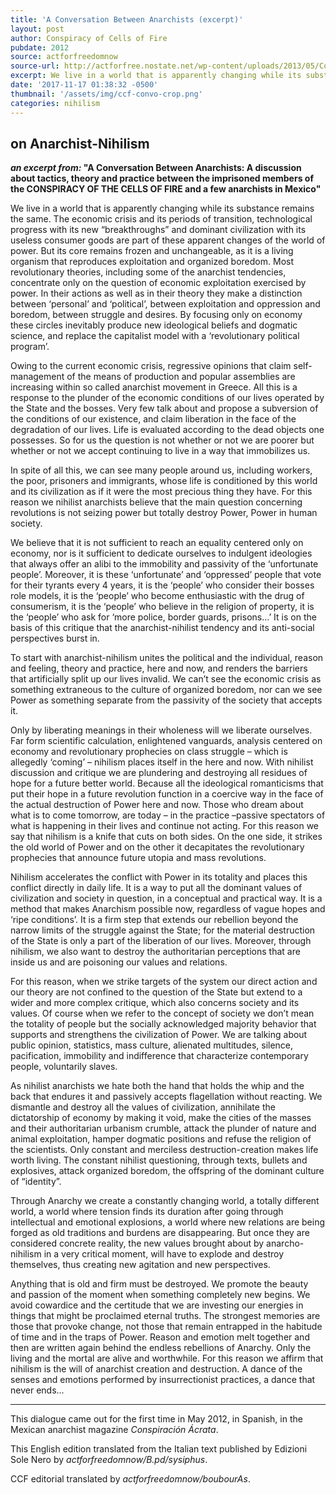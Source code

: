 ```yaml
---
title: 'A Conversation Between Anarchists (excerpt)'
layout: post
author: Conspiracy of Cells of Fire
pubdate: 2012
source: actforfreedomnow
source-url: http://actforfree.nostate.net/wp-content/uploads/2013/05/Conversation-book.pdf
excerpt: We live in a world that is apparently changing while its substance remains the same. The economic crisis and its periods of transition, technological progress with its new “breakthroughs” and dominant civilization with its useless consumer goods are part of these apparent changes of the world of power.
date: '2017-11-17 01:38:32 -0500'
thumbnail: '/assets/img/ccf-convo-crop.png'
categories: nihilism
---
```


<h2>on Anarchist-Nihilism</h2>

<strong><em>an excerpt from:</em> "A Conversation Between Anarchists: A discussion about tactics, theory and practice between the imprisoned members of the CONSPIRACY OF THE CELLS OF FIRE and a few anarchists in Mexico"</strong>

We live in a world that is apparently changing while its substance remains the same. The economic crisis and its periods of transition, technological progress with its new “breakthroughs” and dominant civilization with its useless consumer goods are part of these apparent changes of the world of power. But its core remains frozen and unchangeable, as it is a living organism that reproduces exploitation and organized boredom. Most revolutionary theories, including some of the anarchist tendencies, concentrate only on the question of economic exploitation exercised by power. In their actions as well as in their theory they make a distinction between ‘personal’ and ‘political’, between exploitation and oppression and boredom, between struggle and desires. By focusing only on economy these circles inevitably produce new ideological beliefs and dogmatic science, and replace the capitalist model with a ‘revolutionary political program’.

Owing to the current economic crisis, regressive opinions that claim self-management of the means of production and popular assemblies are increasing within so called anarchist movement in Greece. All this is a response to the plunder of the economic conditions of our lives operated by the State and the bosses. Very few talk about and propose a subversion of the conditions of our existence, and claim liberation in the face of the degradation of our lives. Life is evaluated according to the dead objects one possesses. So for us the question is not whether or not we are poorer but whether or not we accept continuing to live in a way that immobilizes us.

In spite of all this, we can see many people around us, including workers, the poor, prisoners and immigrants, whose life is conditioned by this world and its civilization as if it were the most precious thing they have. For this reason we nihilist anarchists believe that the main question concerning revolutions is not seizing power but totally destroy Power, Power in human society.

We believe that it is not sufficient to reach an equality centered only on economy, nor is it sufficient to dedicate ourselves to indulgent ideologies that always offer an alibi to the immobility and passivity of the ‘unfortunate people’. Moreover, it is these ‘unfortunate’ and ‘oppressed’ people that vote for their tyrants every 4 years, it is the ‘people’ who consider their bosses role models, it is the ‘people’ who become enthusiastic with the drug of consumerism, it is the ‘people’ who believe in the religion of property, it is the ‘people’ who ask for ‘more police, border guards, prisons...’ It is on the basis of this critique that the anarchist-nihilist tendency and its anti-social perspectives burst in.

To start with anarchist-nihilism unites the political and the individual, reason and feeling, theory and practice, here and now, and renders the barriers that artificially split up our lives invalid. We can’t see the economic crisis as something extraneous to the culture of organized boredom, nor can we see Power as something separate from the passivity of the society that accepts it.

Only by liberating meanings in their wholeness will we liberate ourselves. Far form scientific calculation, enlightened vanguards, analysis centered on economy and revolutionary prophecies on class struggle – which is allegedly ‘coming’ – nihilism places itself in the here and now. With nihilist discussion and critique we are plundering and destroying all residues of hope for a future better world. Because all the ideological romanticisms that put their hope in a future revolution function in a coercive way in the face of the actual destruction of Power here and now. Those who dream about what is to come tomorrow, are today – in the practice –passive spectators of what is happening in their lives and continue not acting. For this reason we say that nihilism is a knife that cuts on both sides. On the one side, it strikes the old world of Power and on the other it decapitates the revolutionary prophecies that announce future utopia and mass revolutions.

Nihilism accelerates the conflict with Power in its totality and places this conflict directly in daily life. It is a way to put all the dominant values of civilization and society in question, in a conceptual and practical way. It is a method that makes Anarchism possible now, regardless of vague hopes and ‘ripe conditions’. It is a firm step that extends our rebellion beyond the narrow limits of the struggle against the State; for the material destruction of the State is only a part of the liberation of our lives. Moreover, through nihilism, we also want to destroy the authoritarian perceptions that are inside us and are poisoning our values and relations.

For this reason, when we strike targets of the system our direct action and our theory are not confined to the question of the State but extend to a wider and more complex critique, which also concerns society and its values. Of course when we refer to the concept of society we don’t mean the totality of people but the socially acknowledged majority behavior that supports and strengthens the civilization of Power. We are talking about public opinion, statistics, mass culture, alienated multitudes, silence, pacification, immobility and indifference that characterize contemporary people, voluntarily slaves.

As nihilist anarchists we hate both the hand that holds the whip and the back that endures it and passively accepts flagellation without reacting. We dismantle and destroy all the values of civilization, annihilate the dictatorship of economy by making it void, make the cities of the masses and their authoritarian urbanism crumble, attack the plunder of nature and animal exploitation, hamper dogmatic positions and refuse the religion of the scientists. Only constant and merciless destruction-creation makes life worth living. The constant nihilist questioning, through texts, bullets and explosives, attack organized boredom, the offspring of the dominant culture of “identity”.

Through Anarchy we create a constantly changing world, a totally different world, a world where tension finds its duration after going through intellectual and emotional explosions, a world where new relations are being forged as old traditions and burdens are disappearing. But once they are considered concrete reality, the new values brought about by anarcho-nihilism in a very critical moment, will have to explode and destroy themselves, thus creating new agitation and new perspectives.

Anything that is old and firm must be destroyed. We promote the beauty and passion of the moment when something completely new begins. We avoid cowardice and the certitude that we are investing our energies in things that might be proclaimed eternal truths. The strongest memories are those that provoke change, not those that remain entrapped in the habitude of time and in the traps of Power. Reason and emotion melt together and then are written again behind the endless rebellions of Anarchy. Only the living and the mortal are alive and worthwhile. For this reason we affirm that nihilism is the will of anarchist creation and destruction. A dance of the senses and emotions performed by insurrectionist practices, a dance that never ends...


<hr>

<p>This dialogue came out for the first time in May 2012, in Spanish, in the Mexican anarchist magazine <em>Conspiración Ácrata</em>.</p>
<p>This English edition translated from the Italian text published by Edizioni Sole Nero by <em>actforfreedomnow/B.pd/sysiphus</em>.</p>
<p>CCF editorial translated by <em>actforfreedomnow/boubourAs</em>.</p>
